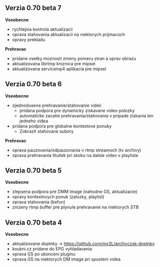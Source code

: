 
## Verzia 0.70 beta 7
**Vseobecne**

* rychlejsia kontrola aktualizacii
* oprava stahovania aktualizacii na niektorych prijmacoch
* opravy prekladu

**Prehravac**
* pridane vsetky moznosti zmeny pomeru stran a uprav obrazu
* aktualizovana librtmp kniznica pre mipsel
* aktualizovana servicemp4 aplikacia pre mipsel

## Verzia 0.70 beta 6
**Vseobecne**

* zjednodusene prehravanie/stahovanie videii
  * pridana podpora pre dynamicky ziskavane video polozky
  * automaticke zacatie prehravania/stahovania v pripade ziskania len jedneho videa
* pridana podpora pre globalne kontextove ponuky
  * Zobrazit stahovane subory 

**Prehravac**
* oprava pauzovania/odpauzovania v rtmp streamoch (tv archivy)
* oprava prehravania tituliek pri skoku na dalsie video v playliste

## Verzia 0.70 beta 5
**Vseobecne**

* zlepsena podpora pre DMM image (nahodne GS, aktualizacie)
* opravy kontextovych ponuk (zalozky, playlist)
* oprava stahovania (befun)
* znizeny rtmp buffer pre plynule prehravanie na niektorych STB

## Verzia 0.70 beta 4
**Vseobecne**

* aktualizovane doplnky -> https://github.com/mx3L/archivczsk-doplnky
* koukni.cz pridane do EPG vyhladavania
* oprava GS po ukonceni pluginu
* oprava GS na niektorych DM image pri spusteni videa
